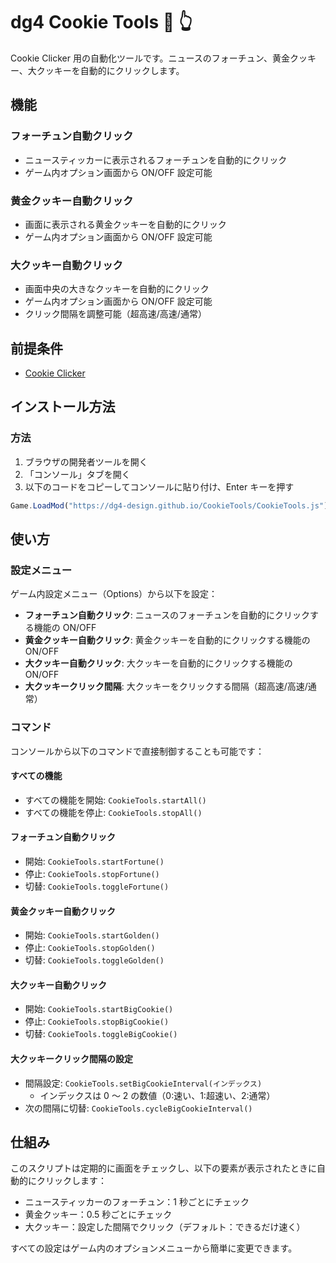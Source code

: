 # dg4 Cookie Tools 🍪 👆

Cookie Clicker 用の自動化ツールです。ニュースのフォーチュン、黄金クッキー、大クッキーを自動的にクリックします。

## 機能

### フォーチュン自動クリック

- ニュースティッカーに表示されるフォーチュンを自動的にクリック
- ゲーム内オプション画面から ON/OFF 設定可能

### 黄金クッキー自動クリック

- 画面に表示される黄金クッキーを自動的にクリック
- ゲーム内オプション画面から ON/OFF 設定可能

### 大クッキー自動クリック

- 画面中央の大きなクッキーを自動的にクリック
- ゲーム内オプション画面から ON/OFF 設定可能
- クリック間隔を調整可能（超高速/高速/通常）

## 前提条件

- [Cookie Clicker](https://orteil.dashnet.org/cookieclicker/)

## インストール方法

### 方法

1. ブラウザの開発者ツールを開く
2. 「コンソール」タブを開く
3. 以下のコードをコピーしてコンソールに貼り付け、Enter キーを押す

```javascript
Game.LoadMod("https://dg4-design.github.io/CookieTools/CookieTools.js");
```

## 使い方

### 設定メニュー

ゲーム内設定メニュー（Options）から以下を設定：

- **フォーチュン自動クリック**: ニュースのフォーチュンを自動的にクリックする機能の ON/OFF
- **黄金クッキー自動クリック**: 黄金クッキーを自動的にクリックする機能の ON/OFF
- **大クッキー自動クリック**: 大クッキーを自動的にクリックする機能の ON/OFF
- **大クッキークリック間隔**: 大クッキーをクリックする間隔（超高速/高速/通常）

### コマンド

コンソールから以下のコマンドで直接制御することも可能です：

#### すべての機能

- すべての機能を開始: `CookieTools.startAll()`
- すべての機能を停止: `CookieTools.stopAll()`

#### フォーチュン自動クリック

- 開始: `CookieTools.startFortune()`
- 停止: `CookieTools.stopFortune()`
- 切替: `CookieTools.toggleFortune()`

#### 黄金クッキー自動クリック

- 開始: `CookieTools.startGolden()`
- 停止: `CookieTools.stopGolden()`
- 切替: `CookieTools.toggleGolden()`

#### 大クッキー自動クリック

- 開始: `CookieTools.startBigCookie()`
- 停止: `CookieTools.stopBigCookie()`
- 切替: `CookieTools.toggleBigCookie()`

#### 大クッキークリック間隔の設定

- 間隔設定: `CookieTools.setBigCookieInterval(インデックス)`
  - インデックスは 0 ～ 2 の数値（0:速い、1:超速い、2:通常）
- 次の間隔に切替: `CookieTools.cycleBigCookieInterval()`

## 仕組み

このスクリプトは定期的に画面をチェックし、以下の要素が表示されたときに自動的にクリックします：

- ニュースティッカーのフォーチュン：1 秒ごとにチェック
- 黄金クッキー：0.5 秒ごとにチェック
- 大クッキー：設定した間隔でクリック（デフォルト：できるだけ速く）

すべての設定はゲーム内のオプションメニューから簡単に変更できます。

